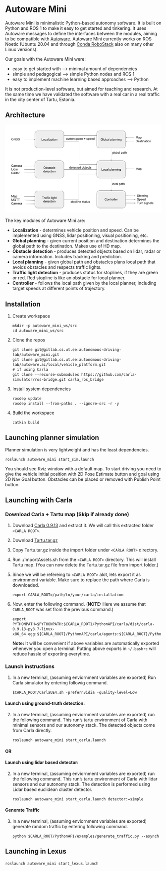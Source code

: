 # Autoware Mini

Autoware Mini is minimalistic Python-based autonomy software. It is built on Python and ROS 1 to make it easy to get started and tinkering. It uses Autoware messages to define the interfaces between the modules, aiming to be compatible with [Autoware](https://www.autoware.org/). Autoware Mini currently works on ROS Noetic (Ubuntu 20.04 and through [Conda RoboStack](https://robostack.github.io/) also on many other Linux versions).

Our goals with the Autoware Mini were:
* easy to get started with --> minimal amount of dependencies
* simple and pedagogical --> simple Python nodes and ROS 1
* easy to implement machine learning based approaches --> Python

It is not production-level software, but aimed for teaching and research. At the same time we have validated the software with a real car in a real traffic in the city center of Tartu, Estonia.

## Architecture

![Autoware Mini diagram](images/diagram.png)

The key modules of Autoware Mini are:
* **Localization** - determines vehicle position and speed. Can be implemented using GNSS, lidar positioning, visual positioning, etc.
* **Global planning** - given current position and destination determines the global path to the destination. Makes use of HD map.
* **Obstacle detection** - produces detected objects based on lidar, radar or camera information. Includes tracking and prediction.
* **Local planning** - given global path and obstacles plans local path that avoids obstacles and respects traffic lights.
* **Traffic light detection** - produces status for stoplines, if they are green or red. Red stopline is like an obstacle for local planner.
* **Controller** - follows the local path given by the local planner, including target speeds at different points of trajectory.

## Installation

1. Create workspace
   ```
   mkdir -p autoware_mini_ws/src
   cd autoware_mini_ws/src
   ```

2. Clone the repos
   ```
   git clone git@gitlab.cs.ut.ee:autonomous-driving-lab/autoware_mini.git
   git clone git@gitlab.cs.ut.ee:autonomous-driving-lab/autoware.ai/local/vehicle_platform.git
   # if using Carla
   git clone --recurse-submodules https://github.com/carla-simulator/ros-bridge.git carla_ros_bridge
   ```

3. Install system dependencies

   ```
   rosdep update
   rosdep install --from-paths . --ignore-src -r -y
   ```

4. Build the workspace
   ```
   catkin build
   ```

## Launching planner simulation

Planner simulation is very lightweight and has the least dependencies.

```
roslaunch autoware_mini start_sim.launch
```

You should see Rviz window with a default map. To start driving you need to give the vehicle initial position with 2D Pose Estimate button and goal using 2D Nav Goal button. Obstacles can be placed or removed with Publish Point button.

## Launching with Carla

### Download Carla + Tartu map (Skip if already done)

1. Download [Carla 0.9.13](https://carla-releases.s3.eu-west-3.amazonaws.com/Linux/CARLA_0.9.13.tar.gz) and extract it. We will call this extracted folder `<CARLA ROOT>`.
2. Download [Tartu.tar.gz](https://drive.google.com/file/d/10CHEOjHyiLJgD13g6WwDZ2_AWoLasG2F/view?usp=share_link)
3. Copy Tartu.tar.gz inside the import folder under `<CARLA ROOT>` directory.
4. Run ./ImportAssets.sh from the `<CARLA ROOT>` directory. This will install Tartu map. (You can now delete the Tartu.tar.gz file from import folder.)
5. Since we will be refereing to `<CARLA ROOT>` alot, lets export it as environment variable. Make sure to replace the path where Carla is downloaded.

   ```
   export CARLA_ROOT=/path/to/your/carla/installation
   ```

6. Now, enter the following command. (**NOTE:** Here we assume that `CARLA_ROOT`  was set from the previous command.)
   ```
   export PYTHONPATH=$PYTHONPATH:${CARLA_ROOT}/PythonAPI/carla/dist/carla-0.9.13-py3.7-linux-x86_64.egg:${CARLA_ROOT}/PythonAPI/carla/agents:${CARLA_ROOT}/PythonAPI/carla
   ```
   **Note:** It will be convenient if above variables are automatically exported whenever you open a terminal. Putting above exports in `~/.bashrc` will reduce hassle of exporting everytime.

### Launch instructions

1. In a new terminal, (assuming enviornment variables are exported) Run Carla simulator by entering followig command.

   ```
   $CARLA_ROOT/CarlaUE4.sh -prefernvidia -quality-level=Low
   ```
#### Launch using ground-truth detection:
2. In a new terminal, (assuming enviornment variables are exported) run the following command. This run’s tartu environment of Carla with minimal sensors and our autonomy stack. The detected objects come from Carla directly.

   ```
   roslaunch autoware_mini start_carla.launch
   ```
#### OR
#### Launch using lidar based detector:
2. In a new terminal, (assuming enviornment variables are exported) run the following command. This run’s tartu environment of Carla with lidar sensors and our autonomy stack. The detection is performed using Lidar based euclidean cluster detector.

   ```
   roslaunch autoware_mini start_carla.launch detector:=simple
   ```
#### Generate Traffic
3. In a new terminal, (assuming enviornment variables are exported) generate random traffic by entering following command.

   ```
   python $CARLA_ROOT/PythonAPI/examples/generate_traffic.py --asynch
   ```

## Launching in Lexus

```
roslaunch autoware_mini start_lexus.launch
```
